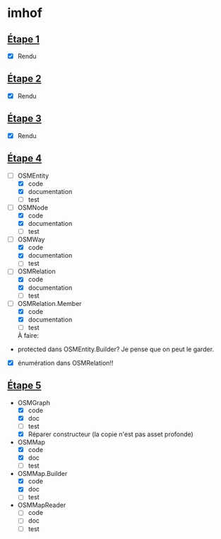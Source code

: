 # imhof
## [Étape 1](http://cs108.epfl.ch/p01_points.html)
- [x] Rendu

## [Étape 2](http://cs108.epfl.ch/p02_geometry.html)
- [x] Rendu

## [Étape 3](http://cs108.epfl.ch/p03_attributes.html)
- [x] Rendu

## [Étape 4](http://cs108.epfl.ch/p04_osm-entities.html)
- [ ] OSMEntity
    - [x] code
    - [x] documentation
    - [ ] test
- [ ] OSMNode
    - [x] code
    - [x] documentation
    - [ ] test
- [ ] OSMWay
    - [x] code
    - [x] documentation
    - [ ] test
- [ ] OSMRelation
    - [x] code
    - [x] documentation
    - [ ] test
- [ ] OSMRelation.Member
    - [x] code
    - [x] documentation
    - [ ] test

	À faire:
- protected dans OSMEntity.Builder? Je pense que on peut le garder.
- [x] énumération dans OSMRelation!!

## [Étape 5](http://cs108.epfl.ch/p05_osm-reading.html)
- OSMGraph
	- [x] code
	- [x] doc
	- [ ] test
	- [x] Réparer constructeur (la copie n'est pas asset profonde)
- OSMMap
	- [x] code
	- [x] doc
	- [ ] test
- OSMMap.Builder
	- [x] code
	- [x] doc
	- [ ] test
- OSMMapReader
	- [ ] code
	- [ ] doc
	- [ ] test
